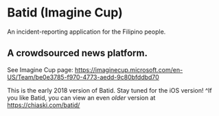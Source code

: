 # Batid (Imagine Cup)
An incident-reporting application for the Filipino people.

## A crowdsourced news platform.
See Imagine Cup page: https://imaginecup.microsoft.com/en-US/Team/be0e3785-f970-4773-aedd-9c80bfddbd70


This is the early 2018 version of Batid. Stay tuned for the iOS version!
^If you like Batid, you can view an even _older_ version at https://chiaski.com/batid/

